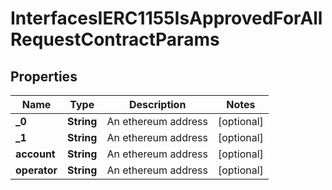 

# InterfacesIERC1155IsApprovedForAllRequestContractParams

## Properties

Name | Type | Description | Notes
------------ | ------------- | ------------- | -------------
**_0** | **String** | An ethereum address |  [optional]
**_1** | **String** | An ethereum address |  [optional]
**account** | **String** | An ethereum address |  [optional]
**operator** | **String** | An ethereum address |  [optional]




